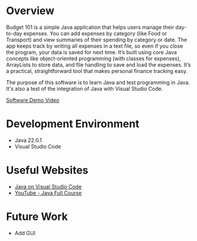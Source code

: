 # Overview

Budget 101 is a simple Java application that helps users manage their day-to-day expenses. You can add expenses by category (like Food or Transport) and view summaries of their spending by category or date. The app keeps track by writing all expenses in a text file, so even if you close the program, your data is saved for next time. It’s built using core Java concepts like object-oriented programming (with classes for expenses), ArrayLists to store data, and file handling to save and load the expenses. It’s a practical, straightforward tool that makes personal finance tracking easy.

The purpose of this software is to learn Java and test programming in Java. It's also a test of the integration of Java with Visual Studio Code.

[Software Demo Video](http://youtube.link.goes.here)

# Development Environment

- Java 22.0.1
- Visual Studio Code

# Useful Websites

- [Java on Visual Studio Code](https://code.visualstudio.com/docs/java/java-tutorial)
- [YouTube - Java Full Course](https://www.youtube.com/watch?v=xk4_1vDrzzo&t=21396s)

# Future Work

<!-- Make a list of things that you need to fix, improve, and add in the future. -->
- Add GUI